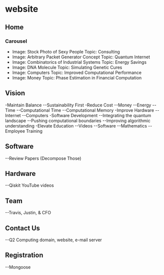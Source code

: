 # website
## Home
### Carousel
- Image: Stock Photo of Sexy People Topic: Consulting
- Image: Arbitrary Packet Generator Concept Topic: Quantum Internet
- Image: Combinatorics of Industrial Systems Topic: Energy Savings
- Image: DNA Molecule Topic: Simulating Genetic Cures
- Image: Computers Topic: Improved Computational Performance
- Image: Money Topic: Phase Estimation in Financial Computation
## Vision
 -Maintain Balance
 --Sustainability First
 -Reduce Cost
 --Money
 --Energy
 --Time
 --Computational Time
 --Computational Memory
 -Improve Hardware
 --Internet
 --Computers
 -Software Development
 --Integrating the quantum landscape
 --Pushing computational boundaries
 --Improving algorithmic understanding
 -Elevate Education
 --Videos
 --Software
 --Mathematics
 --Employee Training
## Software
 --Review Papers (Decompose Those)
## Hardware
 --Qiskit YouTube videos
## Team
 --Travis, Justin, & CFO
## Contact Us
 --Q2 Computing domain, website, e-mail server
## Registration
 --Mongoose
